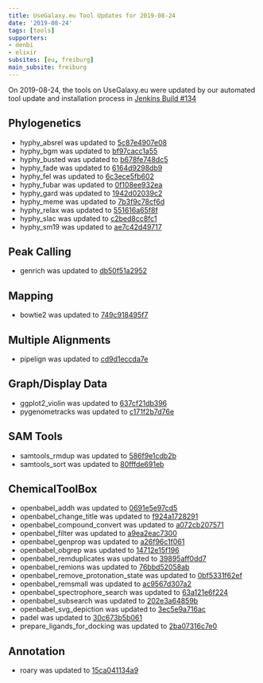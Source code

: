 ```yaml
---
title: UseGalaxy.eu Tool Updates for 2019-08-24
date: '2019-08-24'
tags: [tools]
supporters:
- denbi
- elixir
subsites: [eu, freiburg]
main_subsite: freiburg
---
```


On 2019-08-24, the tools on UseGalaxy.eu were updated by our automated tool update and installation process in [Jenkins Build #134](https://build.galaxyproject.eu/job/usegalaxy-eu/job/install-tools/#134/)


## Phylogenetics

- hyphy_absrel was updated to [5c87e4907e08](https://toolshed.g2.bx.psu.edu/view/iuc/hyphy_absrel/5c87e4907e08)
- hyphy_bgm was updated to [bf97cacc1a55](https://toolshed.g2.bx.psu.edu/view/iuc/hyphy_bgm/bf97cacc1a55)
- hyphy_busted was updated to [b678fe748dc5](https://toolshed.g2.bx.psu.edu/view/iuc/hyphy_busted/b678fe748dc5)
- hyphy_fade was updated to [6164d9298db9](https://toolshed.g2.bx.psu.edu/view/iuc/hyphy_fade/6164d9298db9)
- hyphy_fel was updated to [6c3ece5fb602](https://toolshed.g2.bx.psu.edu/view/iuc/hyphy_fel/6c3ece5fb602)
- hyphy_fubar was updated to [0f108ee932ea](https://toolshed.g2.bx.psu.edu/view/iuc/hyphy_fubar/0f108ee932ea)
- hyphy_gard was updated to [1942d02039c2](https://toolshed.g2.bx.psu.edu/view/iuc/hyphy_gard/1942d02039c2)
- hyphy_meme was updated to [7b3f9c78cf6d](https://toolshed.g2.bx.psu.edu/view/iuc/hyphy_meme/7b3f9c78cf6d)
- hyphy_relax was updated to [551616a65f8f](https://toolshed.g2.bx.psu.edu/view/iuc/hyphy_relax/551616a65f8f)
- hyphy_slac was updated to [c2bed8cc8fc1](https://toolshed.g2.bx.psu.edu/view/iuc/hyphy_slac/c2bed8cc8fc1)
- hyphy_sm19 was updated to [ae7c42d49717](https://toolshed.g2.bx.psu.edu/view/iuc/hyphy_sm19/ae7c42d49717)

## Peak Calling

- genrich was updated to [db50f51a2952](https://toolshed.g2.bx.psu.edu/view/iuc/genrich/db50f51a2952)

## Mapping

- bowtie2 was updated to [749c918495f7](https://toolshed.g2.bx.psu.edu/view/devteam/bowtie2/749c918495f7)

## Multiple Alignments

- pipelign was updated to [cd9d1eccda7e](https://toolshed.g2.bx.psu.edu/view/iuc/pipelign/cd9d1eccda7e)

## Graph/Display Data

- ggplot2_violin was updated to [637cf21db396](https://toolshed.g2.bx.psu.edu/view/iuc/ggplot2_violin/637cf21db396)
- pygenometracks was updated to [c171f2b7d76e](https://toolshed.g2.bx.psu.edu/view/iuc/pygenometracks/c171f2b7d76e)

## SAM Tools

- samtools_rmdup was updated to [586f9e1cdb2b](https://toolshed.g2.bx.psu.edu/view/devteam/samtools_rmdup/586f9e1cdb2b)
- samtools_sort was updated to [80fffde691eb](https://toolshed.g2.bx.psu.edu/view/iuc/samtools_sort/80fffde691eb)

## ChemicalToolBox

- openbabel_addh was updated to [0691e5e97cd5](https://toolshed.g2.bx.psu.edu/view/bgruening/openbabel_addh/0691e5e97cd5)
- openbabel_change_title was updated to [f924a1728291](https://toolshed.g2.bx.psu.edu/view/bgruening/openbabel_change_title/f924a1728291)
- openbabel_compound_convert was updated to [a072cb207571](https://toolshed.g2.bx.psu.edu/view/bgruening/openbabel_compound_convert/a072cb207571)
- openbabel_filter was updated to [a9ea2eac7300](https://toolshed.g2.bx.psu.edu/view/bgruening/openbabel_filter/a9ea2eac7300)
- openbabel_genprop was updated to [a26f96c1f061](https://toolshed.g2.bx.psu.edu/view/bgruening/openbabel_genprop/a26f96c1f061)
- openbabel_obgrep was updated to [14712e15f196](https://toolshed.g2.bx.psu.edu/view/bgruening/openbabel_obgrep/14712e15f196)
- openbabel_remduplicates was updated to [39895aff0dd7](https://toolshed.g2.bx.psu.edu/view/bgruening/openbabel_remduplicates/39895aff0dd7)
- openbabel_remions was updated to [76bbd52058ab](https://toolshed.g2.bx.psu.edu/view/bgruening/openbabel_remions/76bbd52058ab)
- openbabel_remove_protonation_state was updated to [0bf5331f62ef](https://toolshed.g2.bx.psu.edu/view/bgruening/openbabel_remove_protonation_state/0bf5331f62ef)
- openbabel_remsmall was updated to [ac9567d307a2](https://toolshed.g2.bx.psu.edu/view/bgruening/openbabel_remsmall/ac9567d307a2)
- openbabel_spectrophore_search was updated to [63a121e6f224](https://toolshed.g2.bx.psu.edu/view/bgruening/openbabel_spectrophore_search/63a121e6f224)
- openbabel_subsearch was updated to [202e3a64859b](https://toolshed.g2.bx.psu.edu/view/bgruening/openbabel_subsearch/202e3a64859b)
- openbabel_svg_depiction was updated to [3ec5e9a716ac](https://toolshed.g2.bx.psu.edu/view/bgruening/openbabel_svg_depiction/3ec5e9a716ac)
- padel was updated to [30c673b5b061](https://toolshed.g2.bx.psu.edu/view/bgruening/padel/30c673b5b061)
- prepare_ligands_for_docking was updated to [2ba07316c7e0](https://toolshed.g2.bx.psu.edu/view/bgruening/prepare_ligands_for_docking/2ba07316c7e0)

## Annotation

- roary was updated to [15ca041134a9](https://toolshed.g2.bx.psu.edu/view/iuc/roary/15ca041134a9)


